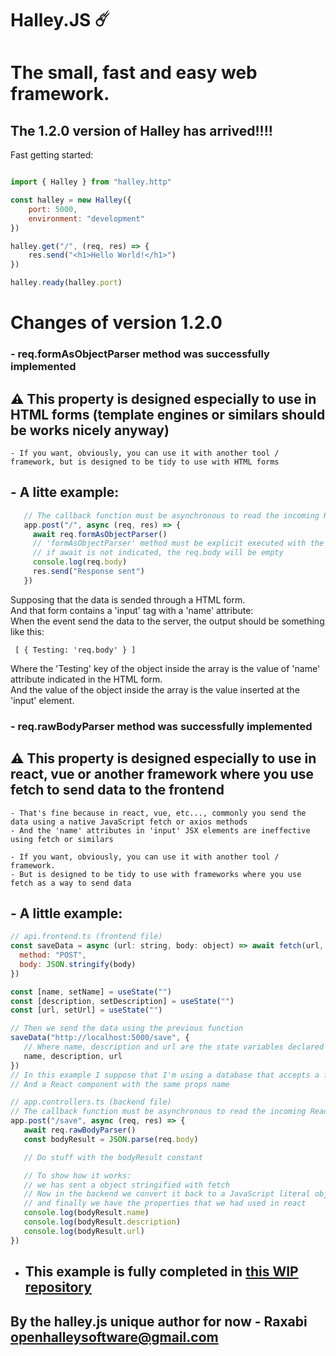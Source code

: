 # Halley.JS ☄️
# The small, fast and easy web framework.

## The 1.2.0 version of Halley has arrived!!!!

Fast getting started:

```js

import { Halley } from "halley.http"

const halley = new Halley({
    port: 5000,
    environment: "development"
})

halley.get("/", (req, res) => {
    res.send("<h1>Hello World!</h1>")
})

halley.ready(halley.port)

```

# Changes of version 1.2.0

### - req.formAsObjectParser method was successfully implemented
  ## ⚠️ This property is designed especially to use in HTML forms (template engines or similars should be works nicely anyway)

    - If you want, obviously, you can use it with another tool / framework, but is designed to be tidy to use with HTML forms

  ## - A litte example:
  ```js
     // The callback function must be asynchronous to read the incoming ReadableStream
     app.post("/", async (req, res) => {
       await req.formAsObjectParser()
       // 'formAsObjectParser' method must be explicit executed with the 'await' keyword
       // if await is not indicated, the req.body will be empty
       console.log(req.body)
       res.send("Response sent")
     })
  ```

  Supposing that the data is sended through a HTML form.<br/>
  And that form contains a 'input' tag with a 'name' attribute:<br/>
  When the event send the data to the server, the output should be something like this:<br/>

  ` [ { Testing: 'req.body' } ]`

  Where the 'Testing' key of the object inside the array is the value of 'name' attribute indicated in
  the HTML form.<br/>
  And the value of the object inside the array is the value inserted at the 'input' element.

### - req.rawBodyParser method was successfully implemented
  ## ⚠️ This property is designed especially to use in react, vue or another framework where you use fetch to send data to the frontend
    - That's fine because in react, vue, etc..., commonly you send the data using a native JavaScript fetch or axios methods
    - And the 'name' attributes in 'input' JSX elements are ineffective using fetch or similars
    
    - If you want, obviously, you can use it with another tool / framework.
    - But is designed to be tidy to use with frameworks where you use fetch as a way to send data

  ## - A little example:

 ```js
 // api.frontend.ts (frontend file)
 const saveData = async (url: string, body: object) => await fetch(url, {
   method: "POST",
   body: JSON.stringify(body)
 })

 const [name, setName] = useState("")
 const [description, setDescription] = useState("")
 const [url, setUrl] = useState("")

 // Then we send the data using the previous function
 saveData("http://localhost:5000/save", {
    // Where name, description and url are the state variables declared above
    name, description, url
 })
 // In this example I suppose that I'm using a database that accepts a fields with the same names
 // And a React component with the same props name

 ```

 ```ts
 // app.controllers.ts (backend file)
 // The callback function must be asynchronous to read the incoming ReadableStream
 app.post("/save", async (req, res) => {
    await req.rawBodyParser()
    const bodyResult = JSON.parse(req.body)

    // Do stuff with the bodyResult constant

    // To show how it works:
    // we has sent a object stringified with fetch
    // Now in the backend we convert it back to a JavaScript literal object
    // and finally we have the properties that we had used in react
    console.log(bodyResult.name)
    console.log(bodyResult.description)
    console.log(bodyResult.url)
 })
 ```

 - ## This example is fully completed in [this WIP repository](https://github.com/Raxabi/halley.js-API-REST)

## By the halley.js unique author for now - Raxabi <openhalleysoftware@gmail.com>
